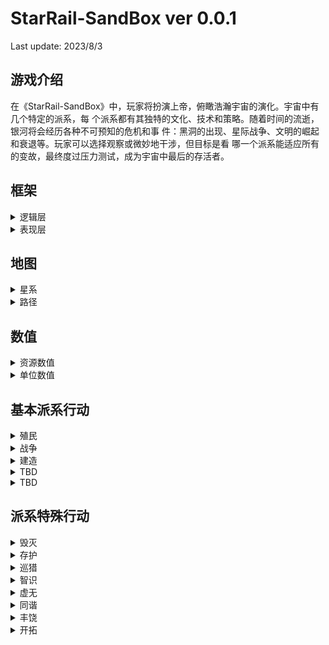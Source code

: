 # StarRail-SandBox ver 0.0.1
Last update: 2023/8/3

## 游戏介绍
在《StarRail-SandBox》中，玩家将扮演上帝，俯瞰浩瀚宇宙的演化。宇宙中有几个特定的派系，每
个派系都有其独特的文化、技术和策略。随着时间的流逝，银河将会经历各种不可预知的危机和事
件：黑洞的出现、星际战争、文明的崛起和衰退等。玩家可以选择观察或微妙地干涉，但目标是看
哪一个派系能适应所有的变故，最终度过压力测试，成为宇宙中最后的存活者。 

## 框架
<details>
  <summary>逻辑层</summary>

  - AI 行为逻辑：
    本作中的 AI 行为逻辑使用 崩坏星穹铁道 中不同命途派系的行为逻辑作为根据。其中所有的派系包括：毁灭，存护，巡猎，智识，虚无，同谐，丰饶，记忆，欢愉，纯美，繁育，神秘，均衡，开拓，贪饕。详细信息请见下方派系说明。 

  - 地图生成逻辑：
    本作中的地图设定为一个随机生成的银河系，采用 graph作为底层数据结构。其中的星系以及路径对应了两个主要的 graph 元素，vertex 和 edge。星系包括以下几种：资源星系，宜居星系以及黑洞；路径则是联通两个星系之间的道路，只有两个星系之间存在路径才能移动。当一个派系在一个星系中修建前哨站之后，这个星系将会划分到这个派系中。

  - 数值设定：
    本作的数值设定分为两种，一种是服务于地图以及派系资源的资源数值，另一种是服务于具备 AI 行为逻辑的个体数值。其中资源数值包括了人口，粮⾷，金属，能量，科技。粮⾷作为人口增长的主要指数，大部分产出于宜居星系，少部分产出于空间站等宇宙定居点。部分派系不需要粮⾷维系，例如毁灭派系，人口通过能量维系。金属与能量产出于资源星系。科技数值则通过人口数量以及派系独有科技增长倍率数值，其中某些派系的增长倍率会比较高，比如智识。 

  - 科技树设定：
    科技树分为两种，一种是每个派系都有自己独有的科技树，另一种是通用科技树，例如建造星门进行传送以减少路径之间移动所需要的时间，提高资源产出，减少人口维护成本等等。科技的解锁通过计算每个 tick 的科技值进行累计，达到科技解锁要求的值后自动解锁。

</details>

<details>
  <summary>表现层</summary>
  表现层主要提供地图渲染功能，数值显示以及摄像机操作。其中地图渲染则包括渲染星系和路径，渲染派系范围；数值显示包括点击星系后提供星系数值，点击派系显示派系资源数值，点击个体单位显示个体单位数值。摄像机操作包括滚轮缩放摄像机，WASD 移动摄像机等。
</details>



## 地图
<details>
  <summary>星系</summary>
  星系分为三个大类：资源星系，宜居星系与黑洞。宜居星系为资源星系的子集，在field中加入boolean值isLivable进行判断。资源星系只产出金属与能量，而宜居星系产出金属，能量与粮食。黑洞则只产出科技值。
</details>

<details>
  <summary>路径</summary>
  路径包含长度和速率的数据，长度代表两个星系间的距离，速率则是单位在此处移动的速度增幅或减幅，比如其他派系的单位在虚无的领地中通过路径的速率只有50%，所有单位在星穹列车行驶过后的路径上行驶则速率会达到200%。
</details>

## 数值
<details>
  <summary>资源数值</summary>
  资源数值包括了人口，粮食，金属，能量，科技值。其中人口增长通过额外粮食计算，非长生种的派系人口会周期性因寿命而减少。粮食通过宜居星球或科技树中的空间站，巡猎的仙舟等产出。金属与能量通过在星系上建立前哨站来获取。科技值的计算则是：每tick科技值=人口*科技速率，其中智识的额外能量越高则科技速率越高。
</details>
<details>
  <summary>单位数值</summary>
  单位数值：单位数值包括了生命值，攻击力，防御力，护盾值，移动速度。其中战斗状态下的伤害计算=攻击方攻击力-防御方防御力，若防御方存在护盾则优先消耗护盾值再消耗生命值。
</details>

## 基本派系行动
<details>
<summary>殖民</summary>
使用令使在星球上建立前哨站，使当前星球成为该派系的领地范围（所需tick数：？？）
</details>
<details>
<summary>战争</summary>
使用令使把当前星球上的工作人口转化为战争人口
</details>
<details>
<summary>建造</summary>
使用人口在当前星球上建造设施，所需tick数与当前星球人口相关
</details>
<details>
<summary>TBD</summary>
TBD
</details>
<details>
<summary>TBD</summary>
TBD
</details>


## 派系特殊行动
<details>
  <summary>毁灭</summary>

  - 派系简介：
  毁灭派系的特征是攻击欲望强，且毁灭派系的人口不需要粮食维系，而是通过能量维系。毁灭的星神为纳努克，拥有七位毁灭令使。毁灭收集资源的方式不通过在资源星系上开采，而是直接破坏星球获取该星球的所有能源以及金属，因此毁灭的领地不需要通过修建前哨站来扩展，而是通过毁灭星系来扩展。只有令使以及星神拥有破坏星球的能力。被破坏后的星系将无法产出能源与金属。

  - 行动逻辑：
</details>

<details>
  <summary>存护</summary>

  - 派系简介：
  存护派系的攻击欲望很低，其星神为克里珀，拥有数十位存护令使。存护特有的建筑天慧星墙为克里伯的造物，其作用是使领地范围内的友军拥有护盾，且护盾被击碎时对地方造成护盾值等量得伤害。存护特色组织星际和平公司能够根据路径数量提供能源和金属的产出。存护派系的人口需要通过粮食来维系。

  - 行动逻辑：
</details>

<details>
  <summary>巡猎</summary>

  - 派系简介：
  巡猎在游戏初期并没有星神，只有九艘巨舰在银河中穿行，也没有领地。巡猎在初期时路过每个资源星系时都能获取其资源的一部分，人口通过九艘巨舰产出的粮食维系。在遇到丰饶星神之后巡猎的人口不再出现非战争死亡式减少，且出现星神岚以及七位巡猎令使。巡猎本身的攻击欲望较低，但当与其他派系发生战争之后巡猎对其的攻击欲望会迅速提高。在拥有星神之后巡猎派系能拥有领地范围。

  - 行动逻辑：
</details>

<details>
  <summary>智识</summary>

  - 派系简介：
  智识的特点是科技发展速度极高，其攻击欲望并不强，扩展领地欲望也不强。智识的星神博士尊，其拥有八十四为智识的令使，也为天才俱乐部的成员。除此之外智识不存在额外人口，也不需要通过粮食进行人口维系，但博士尊的额外科技值加成需要能量维持。

  - 行动逻辑：
</details>

<details>
  <summary>虚无</summary>

  - 派系简介：
  虚无没有人口，其星神IX为一个在星系上移动的黑洞，当IX移动到一个星系后会对星系进行持续一段时间的吞噬，吞噬过后会使这个星系中心留下一个特殊的黑洞，这也是虚无领地的标志。所有其他派系的单位在虚无领地中移动的速度降低50%，防御力降低50%。

  - 行动逻辑：
</details>

<details>
  <summary>同谐</summary>

  - 派系简介：
  同谐的特点是同化的能力，当同谐领地与其他派系的领地接壤时，同谐便会开始对接壤部分的对方领地开始同化，如果对方不选择宣战，则在一定的时间之后同谐便会获得该领地。同谐的星神希佩，拥有十位令使级别的成员。同谐派系需要粮食来维系人口，但消耗的粮食数量下降。

  - 行动逻辑：
</details>

<details>
  <summary>丰饶</summary>

  - 派系简介：
  丰饶一开始并没有领地，丰饶的星神药师会在银河中游荡，当遇到拥有丰富资源的星系时药师会使这个星系从资源星系变成宜居星系，并且使其成为丰饶的领地。每一个被变化的星系都会诞生一名丰饶的令使和一定数量的人口。丰饶对高资源星系和宜居星系的占有欲强，且丰饶人口不会通过寿命减少，当丰饶人口消耗的粮食数量大于获得的粮食数量时会大幅提高发动战争的欲望。

  - 行动逻辑：
</details>

<details>
  <summary>开拓</summary>

  - 派系简介：
  开拓派系不存在星神，但是拥有两位令使。在地图生成时开拓会拥有星穹列车，星穹列车移动过的路径之后会变为特殊路径，其他所有单位在特殊路径上行驶速度提高100%。星穹列车会朝向拥有高资源且未被星穹列车探索过的星系行驶。开拓不存在人口，也不需要消耗粮食和能量进行维护。

  - 行动逻辑：
</details>
